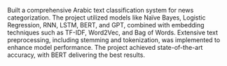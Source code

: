 Built a comprehensive Arabic text classification system for news categorization. The project utilized models like Naïve Bayes, Logistic Regression, RNN, LSTM, BERT, and GPT, combined with embedding techniques such as TF-IDF, Word2Vec, and Bag of Words. Extensive text preprocessing, including stemming and tokenization, was implemented to enhance model performance. The project achieved state-of-the-art accuracy, with BERT delivering the best results.
